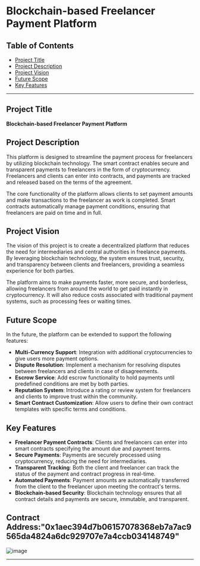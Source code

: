 # Blockchain-based Freelancer Payment Platform

## Table of Contents

- [Project Title](#project-title)
- [Project Description](#project-description)
- [Project Vision](#project-vision)
- [Future Scope](#future-scope)
- [Key Features](#key-features)

---

## Project Title

**Blockchain-based Freelancer Payment Platform**

## Project Description

This platform is designed to streamline the payment process for freelancers by utilizing blockchain technology. The smart contract enables secure and transparent payments to freelancers in the form of cryptocurrency. Freelancers and clients can enter into contracts, and payments are tracked and released based on the terms of the agreement.

The core functionality of the platform allows clients to set payment amounts and make transactions to the freelancer as work is completed. Smart contracts automatically manage payment conditions, ensuring that freelancers are paid on time and in full.

## Project Vision

The vision of this project is to create a decentralized platform that reduces the need for intermediaries and central authorities in freelance payments. By leveraging blockchain technology, the system ensures trust, security, and transparency between clients and freelancers, providing a seamless experience for both parties.

The platform aims to make payments faster, more secure, and borderless, allowing freelancers from around the world to get paid instantly in cryptocurrency. It will also reduce costs associated with traditional payment systems, such as processing fees or waiting times.

## Future Scope

In the future, the platform can be extended to support the following features:

- **Multi-Currency Support**: Integration with additional cryptocurrencies to give users more payment options.
- **Dispute Resolution**: Implement a mechanism for resolving disputes between freelancers and clients in case of disagreements.
- **Escrow Service**: Add escrow functionality to hold payments until predefined conditions are met by both parties.
- **Reputation System**: Introduce a rating or review system for freelancers and clients to improve trust within the community.
- **Smart Contract Customization**: Allow users to define their own contract templates with specific terms and conditions.

## Key Features

- **Freelancer Payment Contracts**: Clients and freelancers can enter into smart contracts specifying the amount due and payment terms.
- **Secure Payments**: Payments are securely processed using cryptocurrency, reducing the need for intermediaries.
- **Transparent Tracking**: Both the client and freelancer can track the status of the payment and contract progress in real-time.
- **Automated Payments**: Payment amounts are automatically transferred from the client to the freelancer upon meeting the contract's terms.
- **Blockchain-based Security**: Blockchain technology ensures that all contract details and payments are secure, immutable, and transparent.

## Contract Address:"0x1aec394d7b06157078368eb7a7ac9565da4824a6dc929707e7a4ccb034148749"
![image](https://github.com/user-attachments/assets/57276bf9-6340-4f7b-b45c-a69f0d023a09)

---


